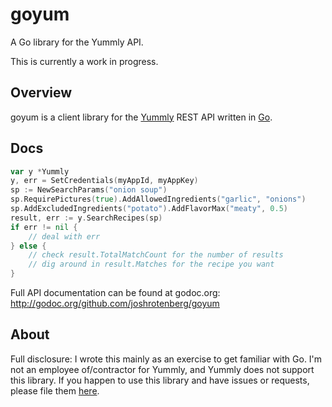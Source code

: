 # goyum

A Go library for the Yummly API.

This is currently a work in progress.

## Overview

goyum is a client library for the [Yummly](http://yummly.com) REST API written in [Go](http://golang.org).

## Docs

```go
var y *Yummly
y, err = SetCredentials(myAppId, myAppKey)
sp := NewSearchParams("onion soup")
sp.RequirePictures(true).AddAllowedIngredients("garlic", "onions")
sp.AddExcludedIngredients("potato").AddFlavorMax("meaty", 0.5)
result, err := y.SearchRecipes(sp)
if err != nil {
	// deal with err
} else {
	// check result.TotalMatchCount for the number of results
	// dig around in result.Matches for the recipe you want
}
```

Full API documentation can be found at godoc.org: http://godoc.org/github.com/joshrotenberg/goyum

## About

Full disclosure: I wrote this mainly as an exercise to get familiar with Go. I'm not an employee of/contractor for Yummly, and Yummly does not support this library. If you happen to use this library and have issues or requests, please file them [here](https://github.com/joshrotenberg/goyum/issues).
